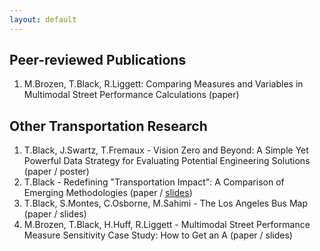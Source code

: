 ```yaml
---
layout: default
---
```


## Peer-reviewed Publications

1. M.Brozen, T.Black, R.Liggett: Comparing Measures and Variables in Multimodal Street Performance Calculations (paper)

## Other Transportation Research

1. T.Black, J.Swartz, T.Fremaux - Vision Zero and Beyond: A Simple Yet Powerful Data Strategy for Evaluating Potential Engineering Solutions (paper / poster)
2. T.Black - Redefining "Transportation Impact": A Comparison of Emerging Methodologies (paper / [slides](TRB2015_SB743.pdf))
3. T.Black, S.Montes, C.Osborne, M.Sahimi - The Los Angeles Bus Map (paper / slides)
4. M.Brozen, T.Black, H.Huff, R.Liggett - Multimodal Street Performance Measure Sensitivity Case Study: How to Get an A (paper / slides)
